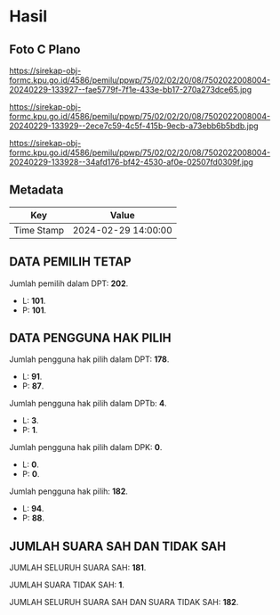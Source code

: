 # Hasil

## Foto C Plano

https://sirekap-obj-formc.kpu.go.id/4586/pemilu/ppwp/75/02/02/20/08/7502022008004-20240229-133927--fae5779f-7f1e-433e-bb17-270a273dce65.jpg

https://sirekap-obj-formc.kpu.go.id/4586/pemilu/ppwp/75/02/02/20/08/7502022008004-20240229-133929--2ece7c59-4c5f-415b-9ecb-a73ebb6b5bdb.jpg

https://sirekap-obj-formc.kpu.go.id/4586/pemilu/ppwp/75/02/02/20/08/7502022008004-20240229-133928--34afd176-bf42-4530-af0e-02507fd0309f.jpg


## Metadata

| Key        | Value               |
| ---------- | ------------------- |
| Time Stamp | 2024-02-29 14:00:00 |


## DATA PEMILIH TETAP

Jumlah pemilih dalam DPT: **202**.
 * L: **101**.
 * P: **101**.

## DATA PENGGUNA HAK PILIH

Jumlah pengguna hak pilih dalam DPT: **178**.
 * L: **91**.
 * P: **87**.

Jumlah pengguna hak pilih dalam DPTb: **4**.
 * L: **3**.
 * P: **1**.

Jumlah pengguna hak pilih dalam DPK: **0**.
 * L: **0**.
 * P: **0**.

Jumlah pengguna hak pilih: **182**.
 * L: **94**.
 * P: **88**.

## JUMLAH SUARA SAH DAN TIDAK SAH

JUMLAH SELURUH SUARA SAH: **181**.

JUMLAH SUARA TIDAK SAH: **1**.

JUMLAH SELURUH SUARA SAH DAN SUARA TIDAK SAH: **182**.


